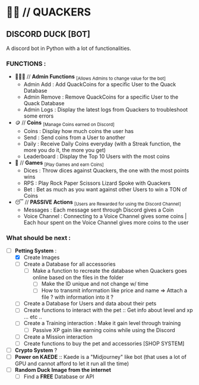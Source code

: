 # 🦆🤖 // QUACKERS
## DISCORD DUCK [BOT]

A discord bot in Python with a lot of functionalities. 


### FUNCTIONS :
- 👨🏻‍💻 // **Admin Functions** <sub>[Allows Admins to change value for the bot]</sub>
  - Admin Add : Add QuackCoins for a specific User to the Quack Database
  - Admin Remove : Remove QuackCoins for a specific User to the Quack Database
  - Admin Logs : Display the latest logs from Quackers to troubleshoot some errors
- 🪙 // **Coins** <sub>[Manage Coins earned on Discord]</sub>
  - Coins : Display how much coins the user has
  - Send : Send coins from a User to another
  - Daily : Receive Daily Coins everyday (with a Streak function, the more you do it, the more you get)
  - Leaderboard : Display the Top 10 Users with the most coins
- 🎲 // **Games** <sub>[Play Games and earn Coins]</sub>
  - Dices : Throw dices against Quackers, the one with the most points wins
  - RPS : Play Rock Paper Scissors Lizard Spoke with Quackers
  - Bet : Bet as much as you want against other Users to win a TON of Coins
- 😴 // **PASSIVE Actions** <sub>[Users are Rewarded for using the Discord Channel]</sub>
  - Messages : Each message sent through Discord gives a Coin
  - Voice Channel : Connecting to a Voice Channel gives some coins | Each hour spent on the Voice Channel gives more coins to the user
 


### What should be next : 
- [ ] **Petting System** :
  - [x] Create Images
  - [ ] Create a Database for all accessories
    - [ ] Make a function to recreate the database when Quackers goes online based on the files in the folder
      - [ ] Make the ID unique and not change w/ time 
      - [ ] How to transmit information like price and name => Attach a file ? with information into it ?
  - [ ] Create a Database for Users and data about their pets
  - [ ] Create functions to interact with the pet :: Get info about level and xp ... etc .. 
  - [ ] Create a Training interaction : Make it gain level through training
    - [ ] Passive XP gain like earning coins while using the Discord
  - [ ] Create a Mission interaction 
  - [ ] Create functions to buy the pet and accessories [SHOP SYSTEM]
- [ ] **Crypto System** ?
- [ ] **Power on KAEDE** :: Kaede is a "Midjourney" like bot (that uses a lot of GPU and cannot afford to let it run all the time)
- [ ] **Random Duck Image from the internet**
  - [ ] Find a **FREE** Database or API
